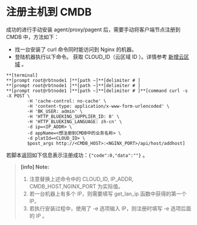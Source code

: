 # 注册主机到 CMDB

成功的进行手动安装 agent/proxy/pagent 后，需要手动将客户端节点注册到 CMDB 中，方法如下：

- 找一台安装了 curl 命令同时能访问到 Nginx 的机器。
- 登陆机器执行以下命令。
获取 CLOUD_ID（云区域 ID ）。详情参考 [新增云区域](4.产品功能/agent.md#Cloudarea) 。

```plain
**[terminal]
**[prompt root@rbtnode1 ]**[path ~]**[delimiter # ]
**[prompt root@rbtnode1 ]**[path ~]**[delimiter # ]
**[prompt root@rbtnode1 ]**[path ~]**[delimiter # ]**[command curl -s -X POST \
        -H 'cache-control: no-cache' \
        -H 'content-type: application/x-www-form-urlencoded' \
        -H 'BK_USER: admin' \
        -H 'HTTP_BLUEKING_SUPPLIER_ID: 0' \
        -H 'HTTP_BLUEKING_LANGUAGE: zh-cn' \
        -d ip=<IP_ADDR> \
        -d appName=<想注册到CMDB中的业务名称> \
        -d platId=<CLOUD_ID> \
        $post_args http://<CMDB_HOST>:<NGINX_PORT>/api/host/addhost]
```

若脚本返回如下信息表示注册成功：`{"code":0,"data":""}` 。

> **[info] Note:**
>
> 1. 注意替换上述命令中的 CLOUD_ID, IP_ADDR, CMDB_HOST,NGINX_PORT 为实际值。
> 2. 若一台机器上有多个 IP，则需要填写 get_lan_ip 函数中获得的第一个 IP。
> 3. 若执行安装过程中，使用了 -e 选项输入 IP，则注册时填写 -e 选项后面的 IP 。
